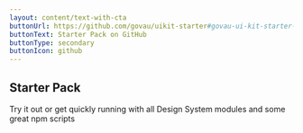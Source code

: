 ```yaml
---
layout: content/text-with-cta
buttonUrl: https://github.com/govau/uikit-starter#govau-ui-kit-starter-pack
buttonText: Starter Pack on GitHub
buttonType: secondary
buttonIcon: github
---
```


## Starter Pack

Try it out or get quickly running with all Design System modules and some great npm scripts
